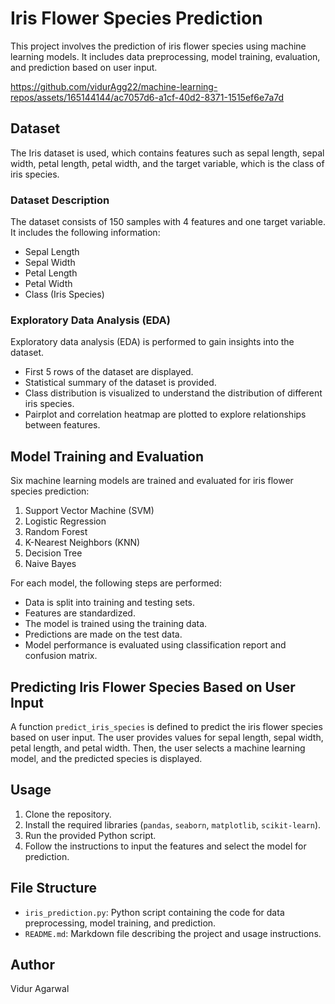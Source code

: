 # Iris Flower Species Prediction

This project involves the prediction of iris flower species using machine learning models. It includes data preprocessing, model training, evaluation, and prediction based on user input.

https://github.com/vidurAgg22/machine-learning-repos/assets/165144144/ac7057d6-a1cf-40d2-8371-1515ef6e7a7d

## Dataset

The Iris dataset is used, which contains features such as sepal length, sepal width, petal length, petal width, and the target variable, which is the class of iris species.

### Dataset Description

The dataset consists of 150 samples with 4 features and one target variable. It includes the following information:

- Sepal Length
- Sepal Width
- Petal Length
- Petal Width
- Class (Iris Species)

### Exploratory Data Analysis (EDA)

Exploratory data analysis (EDA) is performed to gain insights into the dataset.

- First 5 rows of the dataset are displayed.
- Statistical summary of the dataset is provided.
- Class distribution is visualized to understand the distribution of different iris species.
- Pairplot and correlation heatmap are plotted to explore relationships between features.

## Model Training and Evaluation

Six machine learning models are trained and evaluated for iris flower species prediction:

1. Support Vector Machine (SVM)
2. Logistic Regression
3. Random Forest
4. K-Nearest Neighbors (KNN)
5. Decision Tree
6. Naive Bayes

For each model, the following steps are performed:

- Data is split into training and testing sets.
- Features are standardized.
- The model is trained using the training data.
- Predictions are made on the test data.
- Model performance is evaluated using classification report and confusion matrix.

## Predicting Iris Flower Species Based on User Input

A function `predict_iris_species` is defined to predict the iris flower species based on user input. The user provides values for sepal length, sepal width, petal length, and petal width. Then, the user selects a machine learning model, and the predicted species is displayed.

## Usage

1. Clone the repository.
2. Install the required libraries (`pandas`, `seaborn`, `matplotlib`, `scikit-learn`).
3. Run the provided Python script.
4. Follow the instructions to input the features and select the model for prediction.

## File Structure

- `iris_prediction.py`: Python script containing the code for data preprocessing, model training, and prediction.
- `README.md`: Markdown file describing the project and usage instructions.

## Author

Vidur Agarwal
